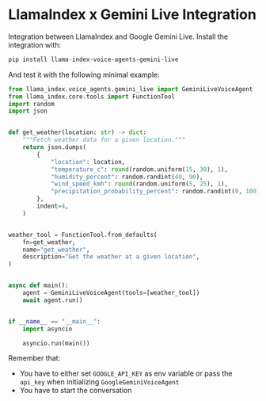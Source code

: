# LlamaIndex x Gemini Live Integration

Integration between LlamaIndex and Google Gemini Live. Install the integration with:

```bash
pip install llama-index-voice-agents-gemini-live
```

And test it with the following minimal example:

```python
from llama_index.voice_agents.gemini_live import GeminiLiveVoiceAgent
from llama_index.core.tools import FunctionTool
import random
import json


def get_weather(location: str) -> dict:
    """Fetch weather data for a given location."""
    return json.dumps(
        {
            "location": location,
            "temperature_c": round(random.uniform(15, 30), 1),
            "humidity_percent": random.randint(40, 90),
            "wind_speed_kmh": round(random.uniform(5, 25), 1),
            "precipitation_probability_percent": random.randint(0, 100),
        },
        indent=4,
    )


weather_tool = FunctionTool.from_defaults(
    fn=get_weather,
    name="get_weather",
    description="Get the weather at a given location",
)


async def main():
    agent = GeminiLiveVoiceAgent(tools=[weather_tool])
    await agent.run()


if __name__ == "__main__":
    import asyncio

    asyncio.run(main())
```

Remember that:

- You have to either set `GOOGLE_API_KEY` as env variable or pass the `api_key` when initializing `GoogleGeminiVoiceAgent`
- You have to start the conversation
